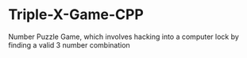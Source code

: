# Triple-X-Game-CPP
Number Puzzle Game, which involves hacking into a computer lock by finding a valid 3 number combination
